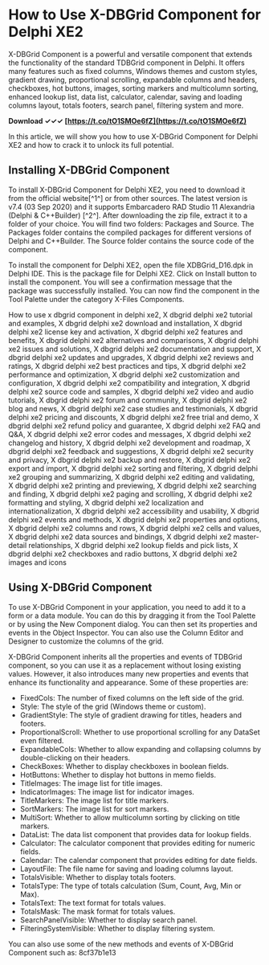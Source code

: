 # How to Use X-DBGrid Component for Delphi XE2
 
X-DBGrid Component is a powerful and versatile component that extends the functionality of the standard TDBGrid component in Delphi. It offers many features such as fixed columns, Windows themes and custom styles, gradient drawing, proportional scrolling, expandable columns and headers, checkboxes, hot buttons, images, sorting markers and multicolumn sorting, enhanced lookup list, data list, calculator, calendar, saving and loading columns layout, totals footers, search panel, filtering system and more.
 
**Download ✓✓✓ [https://t.co/tO1SMOe6fZ](https://t.co/tO1SMOe6fZ)**


 
In this article, we will show you how to use X-DBGrid Component for Delphi XE2 and how to crack it to unlock its full potential.
 
## Installing X-DBGrid Component
 
To install X-DBGrid Component for Delphi XE2, you need to download it from the official website[^1^] or from other sources. The latest version is v7.4 (03 Sep 2020) and it supports Embarcadero RAD Studio 11 Alexandria (Delphi & C++Builder) [^2^]. After downloading the zip file, extract it to a folder of your choice. You will find two folders: Packages and Source. The Packages folder contains the compiled packages for different versions of Delphi and C++Builder. The Source folder contains the source code of the component.
 
To install the component for Delphi XE2, open the file XDBGrid\_D16.dpk in Delphi IDE. This is the package file for Delphi XE2. Click on Install button to install the component. You will see a confirmation message that the package was successfully installed. You can now find the component in the Tool Palette under the category X-Files Components.
 
How to use x dbgrid component in delphi xe2,  X dbgrid delphi xe2 tutorial and examples,  X dbgrid delphi xe2 download and installation,  X dbgrid delphi xe2 license key and activation,  X dbgrid delphi xe2 features and benefits,  X dbgrid delphi xe2 alternatives and comparisons,  X dbgrid delphi xe2 issues and solutions,  X dbgrid delphi xe2 documentation and support,  X dbgrid delphi xe2 updates and upgrades,  X dbgrid delphi xe2 reviews and ratings,  X dbgrid delphi xe2 best practices and tips,  X dbgrid delphi xe2 performance and optimization,  X dbgrid delphi xe2 customization and configuration,  X dbgrid delphi xe2 compatibility and integration,  X dbgrid delphi xe2 source code and samples,  X dbgrid delphi xe2 video and audio tutorials,  X dbgrid delphi xe2 forum and community,  X dbgrid delphi xe2 blog and news,  X dbgrid delphi xe2 case studies and testimonials,  X dbgrid delphi xe2 pricing and discounts,  X dbgrid delphi xe2 free trial and demo,  X dbgrid delphi xe2 refund policy and guarantee,  X dbgrid delphi xe2 FAQ and Q&A,  X dbgrid delphi xe2 error codes and messages,  X dbgrid delphi xe2 changelog and history,  X dbgrid delphi xe2 development and roadmap,  X dbgrid delphi xe2 feedback and suggestions,  X dbgrid delphi xe2 security and privacy,  X dbgrid delphi xe2 backup and restore,  X dbgrid delphi xe2 export and import,  X dbgrid delphi xe2 sorting and filtering,  X dbgrid delphi xe2 grouping and summarizing,  X dbgrid delphi xe2 editing and validating,  X dbgrid delphi xe2 printing and previewing,  X dbgrid delphi xe2 searching and finding,  X dbgrid delphi xe2 paging and scrolling,  X dbgrid delphi xe2 formatting and styling,  X dbgrid delphi xe2 localization and internationalization,  X dbgrid delphi xe2 accessibility and usability,  X dbgrid delphi xe2 events and methods,  X dbgrid delphi xe2 properties and options,  X dbgrid delphi xe2 columns and rows,  X dbgrid delphi xe2 cells and values,  X dbgrid delphi xe2 data sources and bindings,  X dbgrid delphi xe2 master-detail relationships,  X dbgrid delphi xe2 lookup fields and pick lists,  X dbgrid delphi xe2 checkboxes and radio buttons,  X dbgrid delphi xe2 images and icons
 
## Using X-DBGrid Component
 
To use X-DBGrid Component in your application, you need to add it to a form or a data module. You can do this by dragging it from the Tool Palette or by using the New Component dialog. You can then set its properties and events in the Object Inspector. You can also use the Column Editor and Designer to customize the columns of the grid.
 
X-DBGrid Component inherits all the properties and events of TDBGrid component, so you can use it as a replacement without losing existing values. However, it also introduces many new properties and events that enhance its functionality and appearance. Some of these properties are:
 
- FixedCols: The number of fixed columns on the left side of the grid.
- Style: The style of the grid (Windows theme or custom).
- GradientStyle: The style of gradient drawing for titles, headers and footers.
- ProportionalScroll: Whether to use proportional scrolling for any DataSet even filtered.
- ExpandableCols: Whether to allow expanding and collapsing columns by double-clicking on their headers.
- CheckBoxes: Whether to display checkboxes in boolean fields.
- HotButtons: Whether to display hot buttons in memo fields.
- TitleImages: The image list for title images.
- IndicatorImages: The image list for indicator images.
- TitleMarkers: The image list for title markers.
- SortMarkers: The image list for sort markers.
- MultiSort: Whether to allow multicolumn sorting by clicking on title markers.
- DataList: The data list component that provides data for lookup fields.
- Calculator: The calculator component that provides editing for numeric fields.
- Calendar: The calendar component that provides editing for date fields.
- LayoutFile: The file name for saving and loading columns layout.
- TotalsVisible: Whether to display totals footers.
- TotalsType: The type of totals calculation (Sum, Count, Avg, Min or Max).
- TotalsText: The text format for totals values.
- TotalsMask: The mask format for totals values.
- SearchPanelVisible: Whether to display search panel.
- FilteringSystemVisible: Whether to display filtering system.

You can also use some of the new methods and events of X-DBGrid Component such as:
 8cf37b1e13
 
